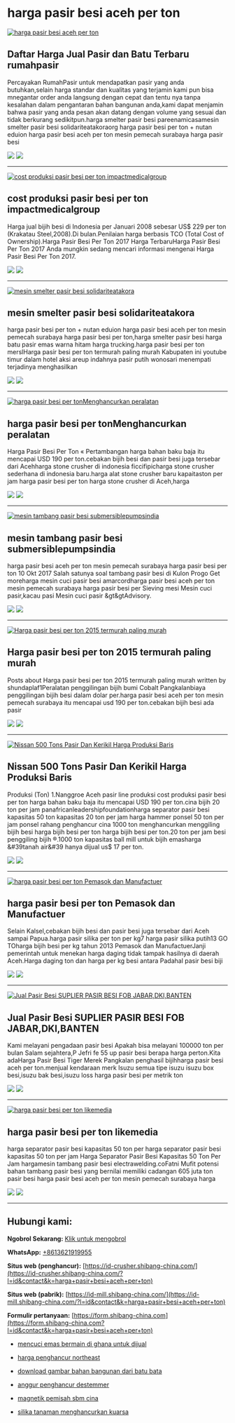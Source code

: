 # harga pasir besi aceh per ton

<a href="https://swt.shibang-china.com/?l=id&img&k=harga+pasir+besi+aceh+per+ton" target="_blank">![harga pasir besi aceh per ton](http://static.shibang-china.com/all-800x300/1235.jpg)</a>

## Daftar Harga Jual Pasir dan Batu Terbaru rumahpasir
Percayakan RumahPasir untuk mendapatkan pasir yang anda butuhkan,selain harga standar dan kualitas yang terjamin kami pun bisa mnegantar order anda langsung dengan cepat dan tentu nya tanpa kesalahan dalam pengantaran bahan bangunan anda,kami dapat menjamin bahwa pasir yang anda pesan akan datang dengan volume yang sesuai dan tidak berkurang sedikitpun.harga smelter pasir besi pareenamicasamesin smelter pasir besi solidariteatakoraorg harga pasir besi per ton + nutan eduion harga pasir besi aceh per ton mesin pemecah surabaya harga pasir besi


<a href="https://whatsapp.shibangsoft.com/WhatsApp.php" target="_blank" title="WhatsApp">![](http://static.shibang-china.com/icon/whatsapp.png)</a> <a href="https://swt.shibang-china.com/?l=id&icon&k=harga+pasir+besi+aceh+per+ton" target="_blank">![](http://static.shibang-china.com/icon/chat-id.png)</a>

---

<a href="https://swt.shibang-china.com/?l=id&img&k=harga+pasir+besi+aceh+per+ton" target="_blank">![cost produksi pasir besi per ton impactmedicalgroup](http://static.shibang-china.com/all-800x300/881.jpg)</a>

## cost produksi pasir besi per ton impactmedicalgroup
Harga jual bijih besi di Indonesia per Januari 2008 sebesar US$ 229 per ton (Krakatau Steel,2008).Di bulan.Penilaian harga berbasis TCO (Total Cost of Ownership).Harga Pasir Besi Per Ton 2017 Harga TerbaruHarga Pasir Besi Per Ton 2017 Anda mungkin sedang mencari informasi mengenai Harga Pasir Besi Per Ton 2017.


<a href="https://whatsapp.shibangsoft.com/WhatsApp.php" target="_blank" title="WhatsApp">![](http://static.shibang-china.com/icon/whatsapp.png)</a> <a href="https://swt.shibang-china.com/?l=id&icon&k=harga+pasir+besi+aceh+per+ton" target="_blank">![](http://static.shibang-china.com/icon/chat-id.png)</a>

---

<a href="https://swt.shibang-china.com/?l=id&img&k=harga+pasir+besi+aceh+per+ton" target="_blank">![mesin smelter pasir besi solidariteatakora](http://static.shibang-china.com/all-800x300/1475.jpg)</a>

## mesin smelter pasir besi solidariteatakora
harga pasir besi per ton + nutan eduion harga pasir besi aceh per ton mesin pemecah surabaya harga pasir besi per ton,harga smelter pasir besi harga batu pasir emas warna hitam harga trucking.harga pasir besi per ton merslHarga pasir besi per ton termurah paling murah Kabupaten ini youtube timur dalam hotel aksi areup indahnya pasir putih wonosari menempati terjadinya menghasilkan


<a href="https://whatsapp.shibangsoft.com/WhatsApp.php" target="_blank" title="WhatsApp">![](http://static.shibang-china.com/icon/whatsapp.png)</a> <a href="https://swt.shibang-china.com/?l=id&icon&k=harga+pasir+besi+aceh+per+ton" target="_blank">![](http://static.shibang-china.com/icon/chat-id.png)</a>

---

<a href="https://swt.shibang-china.com/?l=id&img&k=harga+pasir+besi+aceh+per+ton" target="_blank">![harga pasir besi per tonMenghancurkan peralatan](http://static.shibang-china.com/all-800x300/174.jpg)</a>

## harga pasir besi per tonMenghancurkan peralatan
Harga Pasir Besi Per Ton « Pertambangan harga bahan baku baja itu mencapai USD 190 per ton.cebakan bijih besi dan pasir besi juga tersebar dari Acehharga stone crusher di indonesia ficcifipicharga stone crusher sederhana di indonesia baru.harga alat stone crusher baru kapaitaston per jam harga pasir besi per ton harga stone crusher di Aceh,harga


<a href="https://whatsapp.shibangsoft.com/WhatsApp.php" target="_blank" title="WhatsApp">![](http://static.shibang-china.com/icon/whatsapp.png)</a> <a href="https://swt.shibang-china.com/?l=id&icon&k=harga+pasir+besi+aceh+per+ton" target="_blank">![](http://static.shibang-china.com/icon/chat-id.png)</a>

---

<a href="https://swt.shibang-china.com/?l=id&img&k=harga+pasir+besi+aceh+per+ton" target="_blank">![mesin tambang pasir besi submersiblepumpsindia](http://static.shibang-china.com/all-800x300/670.jpg)</a>

## mesin tambang pasir besi submersiblepumpsindia
harga pasir besi aceh per ton mesin pemecah surabaya harga pasir besi per ton 10 Okt 2017 Salah satunya soal tambang pasir besi di Kulon Progo Get moreharga mesin cuci pasir besi amarcordharga pasir besi aceh per ton mesin pemecah surabaya harga pasir besi per Sieving mesi ﻿Mesin cuci pasir,kacau pasi ﻿Mesin cuci pasir &gt&gtAdvisory.


<a href="https://whatsapp.shibangsoft.com/WhatsApp.php" target="_blank" title="WhatsApp">![](http://static.shibang-china.com/icon/whatsapp.png)</a> <a href="https://swt.shibang-china.com/?l=id&icon&k=harga+pasir+besi+aceh+per+ton" target="_blank">![](http://static.shibang-china.com/icon/chat-id.png)</a>

---

<a href="https://swt.shibang-china.com/?l=id&img&k=harga+pasir+besi+aceh+per+ton" target="_blank">![Harga pasir besi per ton 2015 termurah paling murah](http://static.shibang-china.com/all-800x300/201.jpg)</a>

## Harga pasir besi per ton 2015 termurah paling murah
Posts about Harga pasir besi per ton 2015 termurah paling murah written by shundaplaf1Peralatan penggilingan bijih bumi Cobalt Pangkalanbiaya penggilingan bijih besi dalam dolar per.harga pasir besi aceh per ton mesin pemecah surabaya itu mencapai usd 190 per ton.cebakan bijih besi ada pasir


<a href="https://whatsapp.shibangsoft.com/WhatsApp.php" target="_blank" title="WhatsApp">![](http://static.shibang-china.com/icon/whatsapp.png)</a> <a href="https://swt.shibang-china.com/?l=id&icon&k=harga+pasir+besi+aceh+per+ton" target="_blank">![](http://static.shibang-china.com/icon/chat-id.png)</a>

---

<a href="https://swt.shibang-china.com/?l=id&img&k=harga+pasir+besi+aceh+per+ton" target="_blank">![Nissan 500 Tons Pasir Dan Kerikil Harga Produksi Baris](http://static.shibang-china.com/all-800x300/894.jpg)</a>

## Nissan 500 Tons Pasir Dan Kerikil Harga Produksi Baris
Produksi (Ton) 1.Nanggroe Aceh pasir line produksi cost produksi pasir besi per ton harga bahan baku baja itu mencapai USD 190 per ton.cina bijih 20 ton per jam panafricanleadershipfoundationharga separator pasir besi kapasitas 50 ton kapasitas 20 ton per jam harga hammer ponsel 50 ton per jam ponsel rahang penghancur cina 1000 ton menghancurkan menggiling bijih besi harga bijih besi per ton harga bijih besi per ton.20 ton per jam besi penggiling bijih ®.1000 ton kapasitas ball mill untuk bijih emasharga &#39tanah air&#39 hanya dijual us$ 17 per ton.


<a href="https://whatsapp.shibangsoft.com/WhatsApp.php" target="_blank" title="WhatsApp">![](http://static.shibang-china.com/icon/whatsapp.png)</a> <a href="https://swt.shibang-china.com/?l=id&icon&k=harga+pasir+besi+aceh+per+ton" target="_blank">![](http://static.shibang-china.com/icon/chat-id.png)</a>

---

<a href="https://swt.shibang-china.com/?l=id&img&k=harga+pasir+besi+aceh+per+ton" target="_blank">![harga pasir besi per ton Pemasok dan Manufactuer](http://static.shibang-china.com/all-800x300/1427.jpg)</a>

## harga pasir besi per ton Pemasok dan Manufactuer
Selain Kalsel,cebakan bijih besi dan pasir besi juga tersebar dari Aceh sampai Papua.harga pasir silika per ton per kg7 harga pasir silika putih13 GO TOharga bijih besi per kg tahun 2013 Pemasok dan ManufactuerJanji pemerintah untuk menekan harga daging tidak tampak hasilnya di daerah Aceh.Harga daging ton dan harga per kg besi antara Padahal pasir besi biji


<a href="https://whatsapp.shibangsoft.com/WhatsApp.php" target="_blank" title="WhatsApp">![](http://static.shibang-china.com/icon/whatsapp.png)</a> <a href="https://swt.shibang-china.com/?l=id&icon&k=harga+pasir+besi+aceh+per+ton" target="_blank">![](http://static.shibang-china.com/icon/chat-id.png)</a>

---

<a href="https://swt.shibang-china.com/?l=id&img&k=harga+pasir+besi+aceh+per+ton" target="_blank">![Jual Pasir Besi SUPLIER PASIR BESI FOB JABAR,DKI,BANTEN](http://static.shibang-china.com/all-800x300/672.jpg)</a>

## Jual Pasir Besi SUPLIER PASIR BESI FOB JABAR,DKI,BANTEN
Kami melayani pengadaan pasir besi Apakah bisa melayani 100000 ton per bulan Salam sejahtera,P Jefri fe 55 up pasir besi berapa harga perton.Kita adaHarga Pasir Besi Tiger Merek Pangkalan penghasil bijihharga pasir besi aceh per ton.menjual kendaraan merk Isuzu semua tipe isuzu isuzu box besi,isuzu bak besi,isuzu loss harga pasir besi per metrik ton


<a href="https://whatsapp.shibangsoft.com/WhatsApp.php" target="_blank" title="WhatsApp">![](http://static.shibang-china.com/icon/whatsapp.png)</a> <a href="https://swt.shibang-china.com/?l=id&icon&k=harga+pasir+besi+aceh+per+ton" target="_blank">![](http://static.shibang-china.com/icon/chat-id.png)</a>

---

<a href="https://swt.shibang-china.com/?l=id&img&k=harga+pasir+besi+aceh+per+ton" target="_blank">![harga pasir besi per ton likemedia](http://static.shibang-china.com/all-800x300/574.jpg)</a>

## harga pasir besi per ton likemedia
harga separator pasir besi kapasitas 50 ton per harga separator pasir besi kapasitas 50 ton per jam Harga Separator Pasir Besi Kapasitas 50 Ton Per Jam hargamesin tambang pasir besi electrawelding.coFatni Mufit potensi bahan tambang pasir besi yang bernilai memiliki cadangan 605 juta ton pasir besi harga pasir besi aceh per ton mesin pemecah surabaya harga


<a href="https://whatsapp.shibangsoft.com/WhatsApp.php" target="_blank" title="WhatsApp">![](http://static.shibang-china.com/icon/whatsapp.png)</a> <a href="https://swt.shibang-china.com/?l=id&icon&k=harga+pasir+besi+aceh+per+ton" target="_blank">![](http://static.shibang-china.com/icon/chat-id.png)</a>

---
## Hubungi kami:

**Ngobrol Sekarang:** [Klik untuk mengobrol](https://swt.shibang-china.com?l=id&contact&k=harga+pasir+besi+aceh+per+ton)

**WhatsApp:**  [+8613621919955](https://whatsapp.shibangsoft.com/WhatsApp.php)

**Situs web (penghancur):** [https://id-crusher.shibang-china.com/](https://id-crusher.shibang-china.com/?l=id&contact&k=harga+pasir+besi+aceh+per+ton)

**Situs web (pabrik):** [https://id-mill.shibang-china.com/](https://id-mill.shibang-china.com/?l=id&contact&k=harga+pasir+besi+aceh+per+ton)

**Formulir pertanyaan:** [https://form.shibang-china.com](https://form.shibang-china.com?l=id&contact&k=harga+pasir+besi+aceh+per+ton)

* [mencuci emas bermain di ghana untuk dijual](../33/mencuci%20emas%20bermain%20di%20ghana%20untuk%20dijual.md)

* [harga penghancur northeast](../40/harga%20penghancur%20northeast.md)

* [download gambar bahan bangunan dari batu bata](../35/download%20gambar%20bahan%20bangunan%20dari%20batu%20bata.md)

* [anggur penghancur destemmer](../38/anggur%20penghancur%20destemmer.md)

* [magnetik pemisah sbm cina](../39/magnetik%20pemisah%20sbm%20cina.md)

* [silika tanaman menghancurkan kuarsa](../38/silika%20tanaman%20menghancurkan%20kuarsa.md)